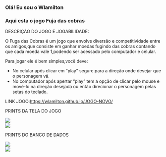 ### Olá! Eu sou o Wlamilton

### Aqui esta o jogo Fuja das cobras

<a>DESCRIÇÃO DO JOGO E JOGABILIDADE:

<a/> O Fuga das Cobras é um jogo que envolve diversão e competitividade entre os amigos,que consiste em ganhar moedas fugindo das cobras contando que cada moeda vale 1,podendo ser acessado pelo computador e celular.

Para jogar ele é bem simples,você deve:
* No celular após clicar em “play” segure para a direção onde desejar que o personagem vá.
* No computador após apertar “play” tem a opção de clicar pelo mouse e movê-lo na direção desejada ou então direcionar o personagem pelas setas do teclado.

<a>LINK JOGO:<a/>https://wlamilton.github.io/JOGO-NOVO/

<a>PRINTS DA TELA DO JOGO<a/>

<img src="https://github.com/wlamilton/JOGO-NOVO/assets/164428034/01130b57-0ed5-4a8a-a245-85a2e726defb">
<br>
<img src="https://github.com/wlamilton/JOGO-NOVO/assets/164428034/385cf185-74f2-470d-ae9d-7dada5f23358">
<br>

<a>PRINTS DO BANCO DE DADOS<a/>

<img src="https://github.com/wlamilton/JOGO-NOVO/assets/164428034/0c534134-7845-4e62-8e4b-3a6c7f8a94d4">
<br>
<img src="https://github.com/wlamilton/JOGO-NOVO/assets/164428034/8f4357f5-df81-4e44-be02-b8923065b459">
